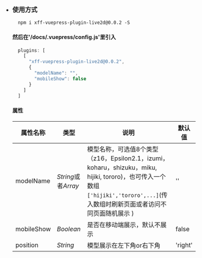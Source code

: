 - ### 使用方式
  ```shell
    npm i xff-vuepress-plugin-live2d@0.0.2 -S

  ```
  #### 然后在'/docs/.vuepress/config.js'里引入
  ```javascript
    plugins: [
      [
        "xff-vuepress-plugin-live2d@0.0.2",
        {
          "modelName": "",
          "mobileShow": false
        }
      ]
    ]
  ```
  #### 属性
  | 属性名称       | 类型                | 说明                                       | 默认值     |
  | ---------- | ----------------- | ---------------------------------------- | ------- |
  | modelName  | *String*或者*Array* | 模型名称，可选值8个类型（z16，Epsilon2.1，izumi，koharu，shizuku，miku, hijiki, tororo)，也可传入一个数组```['hijiki','tororo',...]```(传入数组时刷新页面或者访问不同页面随机展示 ) | ''      |
  | mobileShow | *Boolean*         | 是否在移动端展示，默认不展示                           | false   |
  | position   | *String*          | 模型展示在左下角or右下角                            | 'right' |
